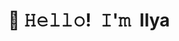 <!-- Title -->
<h1 align="center"> 👋 𝙷𝚎𝚕𝚕𝚘! 𝙸'𝚖 Ilya</h1>

<!--

- 🔭 I’m currently working on ...
- 🌱 I’m currently learning ...
- 👯 I’m looking to collaborate on ...
- 🤔 I’m looking for help with ...
- 💬 Ask me about ...
- 📫 How to reach me: ...
- 😄 Pronouns: ...
- ⚡ Fun fact: ...
-->
